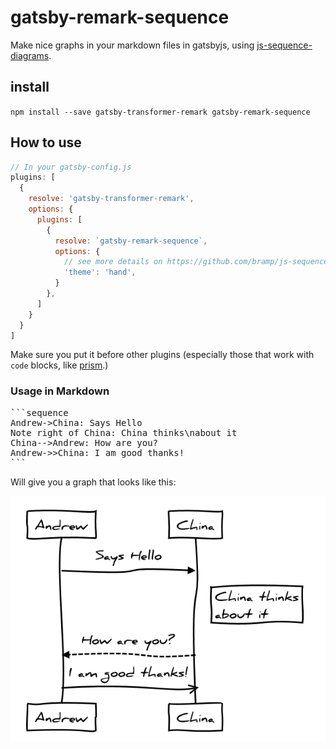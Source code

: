 # gatsby-remark-sequence

Make nice graphs in your markdown files in gatsbyjs, using [js-sequence-diagrams](https://bramp.github.io/js-sequence-diagrams/).

## install

`npm install --save gatsby-transformer-remark gatsby-remark-sequence`


## How to use

```js
// In your gatsby-config.js
plugins: [
  {
    resolve: 'gatsby-transformer-remark',
    options: {
      plugins: [
        {
          resolve: `gatsby-remark-sequence`,
          options: {
            // see more details on https://github.com/bramp/js-sequence-diagrams
            'theme': 'hand',
          }
        },
      ]
    }
  }
]
```

Make sure you put it before other plugins (especially those that work with `code` blocks, like [prism](https://www.gatsbyjs.org/packages/gatsby-remark-prismjs/).)

### Usage in Markdown

<pre>
```sequence
Andrew->China: Says Hello
Note right of China: China thinks\nabout it
China-->Andrew: How are you?
Andrew->>China: I am good thanks!
```
</pre>

Will give you a graph that looks like this:

![diagram](graph.png)
